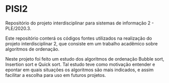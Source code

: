 # PISI2
Repositório do projeto interdisciplinar para sistemas de informação 2 - PLE/2020.3.

Este repositório conterá os códigos fontes utilizados na realização do projeto interdisciplinar 2, que consiste em um trabalho acadêmico sobre algoritmos de ordenação.

Neste projeto foi feito um estudo dos algoritmos de ordenação Bubble sort, Insertion sort e Quick sort. Tal estudo teve como motivação entender e epontar em quais situações os algoritmos são mais indicados, e assim facilitar a escolha para uso em futuros projetos.

